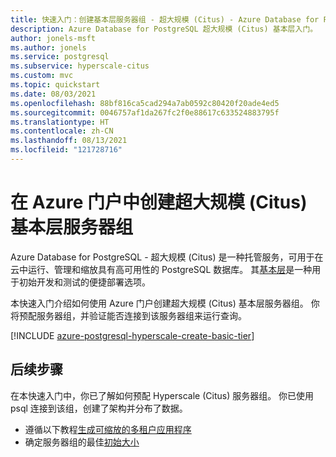 ```yaml
---
title: 快速入门：创建基本层服务器组 - 超大规模 (Citus) - Azure Database for PostgreSQL
description: Azure Database for PostgreSQL 超大规模 (Citus) 基本层入门。
author: jonels-msft
ms.author: jonels
ms.service: postgresql
ms.subservice: hyperscale-citus
ms.custom: mvc
ms.topic: quickstart
ms.date: 08/03/2021
ms.openlocfilehash: 88bf816ca5cad294a7ab0592c80420f20ade4ed5
ms.sourcegitcommit: 0046757af1da267fc2f0e88617c633524883795f
ms.translationtype: HT
ms.contentlocale: zh-CN
ms.lasthandoff: 08/13/2021
ms.locfileid: "121728716"
---
```

# <a name="create-a-hyperscale-citus-basic-tier-server-group-in-the-azure-portal"></a>在 Azure 门户中创建超大规模 (Citus) 基本层服务器组

Azure Database for PostgreSQL - 超大规模 (Citus) 是一种托管服务，可用于在云中运行、管理和缩放具有高可用性的 PostgreSQL 数据库。 其[基本层](concepts-hyperscale-tiers.md)是一种用于初始开发和测试的便捷部署选项。

本快速入门介绍如何使用 Azure 门户创建超大规模 (Citus) 基本层服务器组。 你将预配服务器组，并验证能否连接到该服务器组来运行查询。

[!INCLUDE [azure-postgresql-hyperscale-create-basic-tier](../../includes/azure-postgresql-hyperscale-create-basic-tier.md)]

## <a name="next-steps"></a>后续步骤

在本快速入门中，你已了解如何预配 Hyperscale (Citus) 服务器组。 你已使用 psql 连接到该组，创建了架构并分布了数据。

- 遵循以下教程[生成可缩放的多租户应用程序](./tutorial-design-database-hyperscale-multi-tenant.md)
- 确定服务器组的最佳[初始大小](howto-hyperscale-scale-initial.md)
